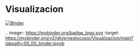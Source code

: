 # Visualizacion
[![Binder](https://mybinder.org/badge_logo.svg)](https://mybinder.org/v2/gh/ernestocosio/Visualizacion/main?labpath=00_00_binder.ipynb)

.. image:: https://mybinder.org/badge_logo.svg
 :target: https://mybinder.org/v2/gh/ernestocosio/Visualizacion/main?labpath=00_00_binder.ipynb
 
 
